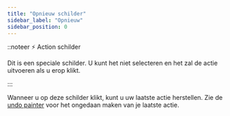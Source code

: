 ```yaml
---
title: "Opnieuw schilder"
sidebar_label: "Opnieuw"
sidebar_position: 0
---
```


::noteer ⚡ Action schilder

Dit is een speciale schilder. U kunt het niet selecteren en het zal de actie uitvoeren als u erop klikt.

:::

Wanneer u op deze schilder klikt, kunt u uw laatste actie herstellen. Zie de [undo painter](undo) voor het ongedaan maken van je laatste actie.
